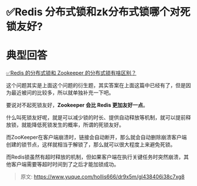 # ✅Redis 分布式锁和zk分布式锁哪个对死锁友好?


# 典型回答

[✅Redis 的分布式锁和 Zookeeper 的分布式锁有啥区别？](https://www.yuque.com/hollis666/dr9x5m/wa9oz7l84ylazz58?view=doc_embed)

这个问题其实是上面这个问题的衍生题，其实答案在上面这篇中已经有了，但是因为最近被问的比较多，所以就单独补充一下吧。

要说对不起死锁友好，**Zookeeper 会比 Redis 更加友好一点**。

什么叫死锁友好呢，就是可以减少锁的时长、提供自动释放等机制，就可以提前释放锁，就能降低死锁发生的概率，所谓的死锁友好。

而ZooKeeper在客户端崩溃时，链接会自动断开，那么就会自动删除崩溃客户端创建的锁节点，这样就相当于解锁了，那么就可以很大程度上来避免死锁。

而Redis锁虽然有超时释放的机制，但如果客户端在执行关键任务时突然崩溃，其他客户端需要等超时时间到了之后才能加锁成功。


> 原文: <https://www.yuque.com/hollis666/dr9x5m/gl438406i38c7xg8>